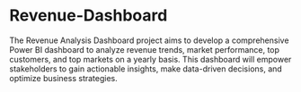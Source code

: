 # Revenue-Dashboard
The Revenue Analysis Dashboard project aims to develop a comprehensive Power BI dashboard to analyze revenue trends, market performance, top customers, and top markets on a yearly basis. This dashboard will empower stakeholders to gain actionable insights, make data-driven decisions, and optimize business strategies.
